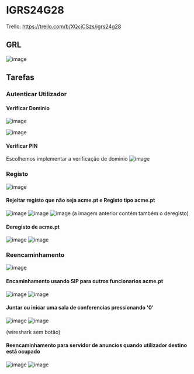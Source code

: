 # IGRS24G28

Trello: https://trello.com/b/XQcjCSzs/igrs24g28

## GRL
![image](https://github.com/user-attachments/assets/8b3e0530-8b3e-4df2-9937-32928036da66)



## Tarefas

### Autenticar Utilizador 
#### Verificar Dominio
![image](https://github.com/user-attachments/assets/ca63a946-6057-4050-9e64-f44dee92383b)

![image](https://github.com/user-attachments/assets/be0e1fad-2371-49ec-9da3-13c618e78096)


#### Verificar PIN
  Escolhemos implementar a verificação de dominio
  ![image](https://github.com/user-attachments/assets/71f9957c-c55c-46b8-af6a-fbd0605eaf4e)


### Registo
![image](https://github.com/user-attachments/assets/690fdb7d-5a03-42fd-af48-c626643a486b)

#### Rejeitar registo que não seja acme.pt e Registo tipo acme.pt

![image](https://github.com/user-attachments/assets/177cc461-302b-439e-bba6-0bb8fdb43b3c)
![image](https://github.com/user-attachments/assets/a908d565-44dc-4f46-aea4-1f03eeef79d6)
![image](https://github.com/user-attachments/assets/f7d77ffb-119b-4c4e-9fe2-39ced5ccb48b)
(a imagem anterior contém também o deregisto)


#### Deregisto de acme.pt
![image](https://github.com/user-attachments/assets/40a40c86-6510-4c55-8c5b-5988a2b85b20)
![image](https://github.com/user-attachments/assets/96e1f582-dbc2-4acc-ae7a-6b3ceafc3416)


### Reencaminhamento 
![image](https://github.com/user-attachments/assets/9e3b8a6b-9e1e-4d32-8874-7f5c856a4538)

#### Encaminhamento usando SIP para outros funcionarios acme.pt
![image](https://github.com/user-attachments/assets/7f4d239a-707e-44f7-8904-81f1a44eb39a)
![image](https://github.com/user-attachments/assets/49253411-63e9-4fca-ac13-5827b0e74e7a)


#### Juntar ou inicar uma sala de conferencias pressionando '0' 
![image](https://github.com/user-attachments/assets/943d76a7-492e-4ba4-bbd4-f1d9cbfe8abc)
![image](https://github.com/user-attachments/assets/42e07f45-4000-402f-ae34-4bc3574318e9)

(wireshark sem botão)

#### Reencaminhamento para servidor de anuncios quando utilizador destino está ocupado
![image](https://github.com/user-attachments/assets/10c613d3-9563-429f-8e25-fef002426e5b)
![image](https://github.com/user-attachments/assets/c51995b4-4a7d-4554-bece-1568e5bd8aae)


